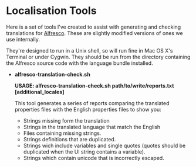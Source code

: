Localisation Tools
==================

Here is a set of tools I've created to assist with generating and checking translations for [Alfresco](http://www.alfresco.com). These are slightly modified versions of ones we use internally.

They're designed to run in a Unix shell, so will run fine in Mac OS X's Terminal or under Cygwin. They should be run from the directory containing the Alfresco source code with the language bundle installed.

* **alfresco-translation-check.sh**
    
   **USAGE: alfresco-translation-check.sh path/to/write/reports.txt [additional_locales]**
   
    This tool generates a series of reports comparing the translated properties files with the English properties files to show you:
 
    * Strings missing form the translation
    * Strings in the translated language that match the English
    * Files containing missing strings.
    * Strings definitions that are duplicated.
    * Strings wich include variables and single quotes (quotes should be duplicated when the UI string contains a variable).
    * Strings which contain unicode that is incorrectly escaped.
